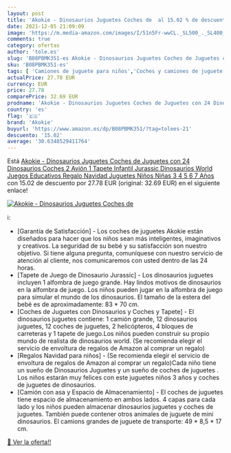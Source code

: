 ```yaml
---
layout: post
title: 'Akokie - Dinosaurios Juguetes Coches de  al 15.02 % de descuento'
date: 2021-12-05 21:09:09
image: 'https://m.media-amazon.com/images/I/51n5Fr-wwCL._SL500_._SL400_.jpg'
comments: true
category: ofertas
author: 'tole.es'
slug: 'B08PBMK351-es Akokie - Dinosaurios Juguetes Coches de Juguetes con 24...'
sku: 'B08PBMK351-es'
tags: [ 'Camiones de juguete para niños','Coches y camiones de juguete','Figuras de dinosaurios y criaturas prehistóricas de juguete para niños','Juguetes','Juguetes y juegos','Muñecos y figuras','Vehículos de juguete para niños','akokie','navidad', ]
actualPrice: 27.78 EUR
currency: EUR
price: 27.78
comparePrice: 32.69 EUR
prodname: 'Akokie - Dinosaurios Juguetes Coches de Juguetes con 24 Dinosaurios Coches 2 Avión 1 Tapete Infantil Jurassic Dinosaurios World Juegos Educativos Regalo Navidad Juguetes Niños Niñas 3 4 5 6 7 Años'
country: 'es'
flag: '🇪🇸'
brand: 'Akokie'
buyurl: 'https://www.amazon.es/dp/B08PBMK351/?tag=tolees-21'
descuento: '15.02'
average: '30.6348529411764'
---
```


Está [Akokie - Dinosaurios Juguetes Coches de Juguetes con 24 Dinosaurios Coches 2 Avión 1 Tapete Infantil Jurassic Dinosaurios World Juegos Educativos Regalo Navidad Juguetes Niños Niñas 3 4 5 6 7 Años](https://www.amazon.es/dp/B08PBMK351/?tag=tolees-21) con 15.02 de descuento por 27.78 EUR (original: 32.69 EUR) en el siguiente enlace!

[![Akokie - Dinosaurios Juguetes Coches de ](https://m.media-amazon.com/images/I/51n5Fr-wwCL._SL500_._SL400_.jpg)](https://www.amazon.es/dp/B08PBMK351/?tag=tolees-21)

ℹ️:

- [Garantía de Satisfacción] - Los coches de juguetes Akokie están diseñados para hacer que los niños sean más inteligentes, imaginativos y creativos. La seguridad de su bebé y su satisfacción son nuestro objetivo. Si tiene alguna pregunta, comuníquese con nuestro servicio de atención al cliente, nos comunicaremos con usted dentro de las 24 horas.
- [Tapete de Juego de Dinosaurio Jurassic] - Los dinosaurios juguetes incluyen 1 alfombra de juego grande. Hay lindos motivos de dinosaurios en la alfombra de juego. Los niños pueden jugar en la alfombra de juego para simular el mundo de los dinosaurios. El tamaño de la estera del bebé es de aproximadamente: 83 * 70 cm.
- [Coches de Juguetes con Dinosaurios y Coches y Tapete] - El dinosaurios juguetes contiene: 1 camión grande, 12 dinosaurios juguetes, 12 coches de juguetes, 2 helicópteros, 4 bloques de carreteras y 1 tapete de juego.Los niños pueden construir su propio mundo de realista de dinosaurios world. (Se recomienda elegir el servicio de envoltura de regalos de Amazon al comprar un regalo)
- [Regalos Navidad para niños] - (Se recomienda elegir el servicio de envoltura de regalos de Amazon al comprar un regalo)Cada niño tiene un sueño de Dinosaurios Juguetes y un sueño de coches de juguetes . Los niños estarán muy felices con este juguetes niños 3 años y coches de juguetes de dinosaurios.
- [Camión con asa y Espacio de Almacenamiento] - El coches de juguetes tiene espacio de almacenamiento en ambos lados. 4 capas para cada lado y los niños pueden almacenar dinosaurios juguetes y coches de juguetes. También puede contener otros animales de juguete de mini dinosaurios. El camions grandes de juguete de transporte: 49 * 8,5 * 17 cm.

[🛒 Ver la oferta!!](https://www.amazon.es/dp/B08PBMK351/?tag=tolees-21)
